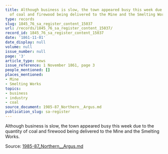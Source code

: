 ```yaml
---
title: Although business is slow, the town appeared busy this week due to the quantity
  of coal and firewood being delivered to the Mine and the Smelting Works.
type: records
slug: 1845_76_sa_register_content_15037
url: /records/1845_76_sa_register_content_15037/
record_id: 1845_76_sa_register_content_15037
date: '1861-11-01'
date_display: null
volume: null
issue_number: null
page: '3'
article_type: news
issue_reference: 1 November 1861, page 3
people_mentioned: []
places_mentioned:
- Mine
- Smelting Works
topics:
- business
- industry
- coal
source_document: 1985-87_Northern__Argus.md
publication_slug: sa-register
---
```


Although business is slow, the town appeared busy this week due to the quantity of coal and firewood being delivered to the Mine and the Smelting Works.

Source: [1985-87_Northern__Argus.md](/downloads/markdown/1985-87_Northern__Argus.md)
